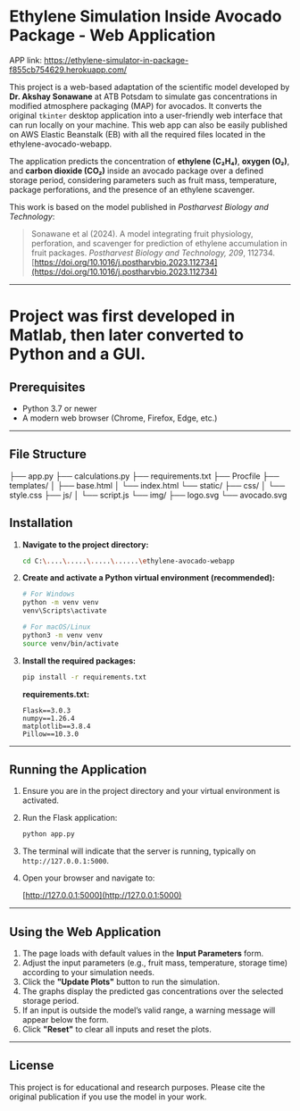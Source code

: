 # Ethylene Simulation Inside Avocado Package - Web Application

APP link: https://ethylene-simulator-in-package-f855cb754629.herokuapp.com/ 


This project is a web-based adaptation of the scientific model developed by **Dr. Akshay Sonawane** at ATB Potsdam to simulate gas concentrations in modified atmosphere packaging (MAP) for avocados. It converts the original `tkinter` desktop application into a user-friendly web interface that can run locally on your machine. This web app can also be easily published on AWS Elastic Beanstalk (EB) with all the required files located in the ethylene-avocado-webapp.

The application predicts the concentration of **ethylene (C₂H₄)**, **oxygen (O₂)**, and **carbon dioxide (CO₂)** inside an avocado package over a defined storage period, considering parameters such as fruit mass, temperature, package perforations, and the presence of an ethylene scavenger.

This work is based on the model published in *Postharvest Biology and Technology*:

> Sonawane et al (2024). A model integrating fruit physiology, perforation, and scavenger for prediction of ethylene accumulation in fruit packages. *Postharvest Biology and Technology, 209*, 112734.
> [https://doi.org/10.1016/j.postharvbio.2023.112734](https://doi.org/10.1016/j.postharvbio.2023.112734)

---
# Project was first developed in Matlab, then later converted to Python and a GUI. 


## Prerequisites

* Python 3.7 or newer
* A modern web browser (Chrome, Firefox, Edge, etc.)

---

## File Structure

├── app.py
├── calculations.py
├── requirements.txt
├── Procfile
├── templates/
│   ├── base.html
│   └── index.html
└── static/
    ├── css/
    │   └── style.css
    ├── js/
    │   └── script.js
    └── img/
        ├── logo.svg
        └── avocado.svg

## Installation

1. **Navigate to the project directory:**

   ```sh
   cd C:\....\.....\.....\......\ethylene-avocado-webapp
   ```

2. **Create and activate a Python virtual environment (recommended):**

   ```sh
   # For Windows
   python -m venv venv
   venv\Scripts\activate

   # For macOS/Linux
   python3 -m venv venv
   source venv/bin/activate
   ```

3. **Install the required packages:**

   ```sh
   pip install -r requirements.txt
   ```

   **requirements.txt:**

   ```
   Flask==3.0.3
   numpy==1.26.4
   matplotlib==3.8.4
   Pillow==10.3.0
   ```

---

## Running the Application

1. Ensure you are in the project directory and your virtual environment is activated.

2. Run the Flask application:

   ```sh
   python app.py
   ```

3. The terminal will indicate that the server is running, typically on `http://127.0.0.1:5000`.

4. Open your browser and navigate to:

   [http://127.0.0.1:5000](http://127.0.0.1:5000)

---

## Using the Web Application

1. The page loads with default values in the **Input Parameters** form.
2. Adjust the input parameters (e.g., fruit mass, temperature, storage time) according to your simulation needs.
3. Click the **"Update Plots"** button to run the simulation.
4. The graphs display the predicted gas concentrations over the selected storage period.
5. If an input is outside the model’s valid range, a warning message will appear below the form.
6. Click **"Reset"** to clear all inputs and reset the plots.

---

## License


This project is for educational and research purposes. Please cite the original publication if you use the model in your work.




